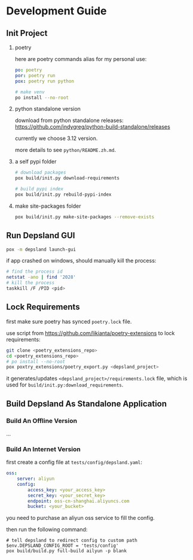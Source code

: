 # Development Guide

## Init Project

1. poetry

    here are poetry commands alias for my personal use:

    ```yaml
    po: poetry
    por: poetry run
    pox: poetry run python
    ```

    ```sh
    # make venv
    po install --no-root
    ```

2. python standalone version

    download from python standalone releases: https://github.com/indygreg/python-build-standalone/releases

    currently we choose 3.12 version.

    more details to see `python/README.zh.md`.

3. a self pypi folder

    ```sh
    # download packages
    pox build/init.py download-requirements

    # build pypi index
    pox build/init.py rebuild-pypi-index
    ```

3. make site-packages folder

    ```sh
    pox build/init.py make-site-packages --remove-exists
    ```

## Run Depsland GUI

```sh
pox -m depsland launch-gui
```

if app crashed on windows, should manually kill the process:

```sh
# find the process id
netstat -ano | find '2028'
# kill the process
taskkill /F /PID <pid>
```

## Lock Requirements

first make sure poetry has synced `poetry.lock` file.

use script from https://github.com/likianta/poetry-extensions to lock requirements:

```sh
git clone <poetry_extensions_repo>
cd <poetry_extensions_repo>
# po install --no-root
pox poxtry_extensions/poetry_export.py <depsland_project>
```

it generates/updates `<depsland_project>/requirements.lock` file, which is used for `build/init.py:download_requirements`.

## Build Depsland As Standalone Application

### Build An Offline Version

...

### Build An Internet Version

first create a config file at `tests/config/depsland.yaml`:

```yaml
oss:
    server: aliyun
    config:
        access_key: <your_access_key>
        secret_key: <your_secret_key>
        endpoint: oss-cn-shanghai.aliyuncs.com
        bucket: <your_bucket>
```

you need to purchase an aliyun oss service to fill the config.

then run the following command:

```nushell
# tell depsland to redirect config to custom path
$env.DEPSLAND_CONFIG_ROOT = 'tests/config'
pox build/build.py full-build ailyun -p blank
```
